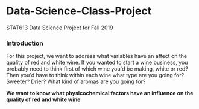 # Data-Science-Class-Project
STAT613 Data Science Project for Fall 2019
### Introduction

For this project, we want to address what variables have an affect on the quality of red and white wine. If you wanted to start a wine business, you probably need to think first of which wine you'd be making, white or red? Then you'd have to think within each wine what type are you going for? Sweeter? Drier? What kind of aromas are you going for?

**We want to know what physicochemical factors have an influence on the quality of red and white wine**
